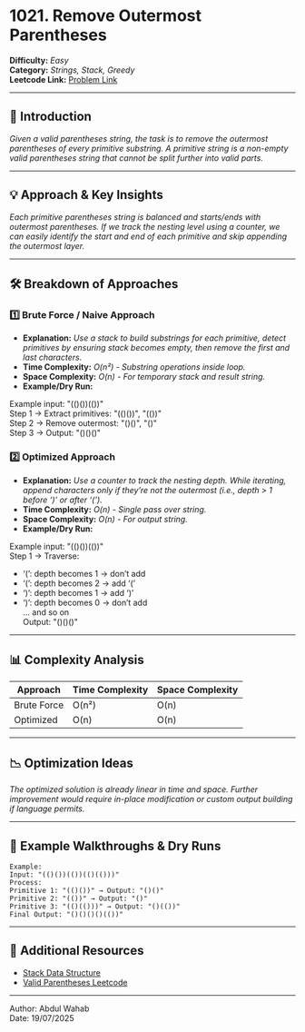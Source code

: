 # 1021. Remove Outermost Parentheses

**Difficulty:** *Easy*  
**Category:** *Strings, Stack, Greedy*  
**Leetcode Link:** [Problem Link](https://leetcode.com/problems/remove-outermost-parentheses/)

---

## 📝 Introduction

*Given a valid parentheses string, the task is to remove the outermost parentheses of every primitive substring. A primitive string is a non-empty valid parentheses string that cannot be split further into valid parts.*

---

## 💡 Approach & Key Insights

*Each primitive parentheses string is balanced and starts/ends with outermost parentheses. If we track the nesting level using a counter, we can easily identify the start and end of each primitive and skip appending the outermost layer.*

---

## 🛠️ Breakdown of Approaches

### 1️⃣ Brute Force / Naive Approach

- **Explanation:** *Use a stack to build substrings for each primitive, detect primitives by ensuring stack becomes empty, then remove the first and last characters.*
- **Time Complexity:** *O(n²) - Substring operations inside loop.*
- **Space Complexity:** *O(n) - For temporary stack and result string.*
- **Example/Dry Run:**

Example input: "(()())(())"  
Step 1 → Extract primitives: "(()())", "(())"  
Step 2 → Remove outermost: "()()", "()"  
Step 3 → Output: "()()()"

### 2️⃣ Optimized Approach

- **Explanation:** *Use a counter to track the nesting depth. While iterating, append characters only if they’re not the outermost (i.e., depth > 1 before ‘)’ or after ‘(’).*
- **Time Complexity:** *O(n) - Single pass over string.*
- **Space Complexity:** *O(n) - For output string.*
- **Example/Dry Run:**

Example input: "(()())(())"  
Step 1 → Traverse:
- ‘(’: depth becomes 1 → don’t add  
- ‘(’: depth becomes 2 → add ‘(’  
- ‘)’: depth becomes 1 → add ‘)’  
- ‘)’: depth becomes 0 → don’t add  
... and so on  
Output: "()()()"

---

## 📊 Complexity Analysis

| Approach      | Time Complexity | Space Complexity |
| ------------- | --------------- | ---------------- |
| Brute Force   | O(n²)           | O(n)             |
| Optimized     | O(n)            | O(n)             |

---

## 📉 Optimization Ideas

*The optimized solution is already linear in time and space. Further improvement would require in-place modification or custom output building if language permits.*

---

## 📌 Example Walkthroughs & Dry Runs

```plaintext
Example:
Input: "(()())(())(()(()))"
Process:
Primitive 1: "(()())" → Output: "()()"
Primitive 2: "(())" → Output: "()"
Primitive 3: "(()(()))" → Output: "()(())"
Final Output: "()()()()(())"
```

---

## 🔗 Additional Resources

- [Stack Data Structure](https://en.wikipedia.org/wiki/Stack_(abstract_data_type))
- [Valid Parentheses Leetcode](https://leetcode.com/problems/valid-parentheses/)

---

Author: Abdul Wahab  
Date: 19/07/2025
